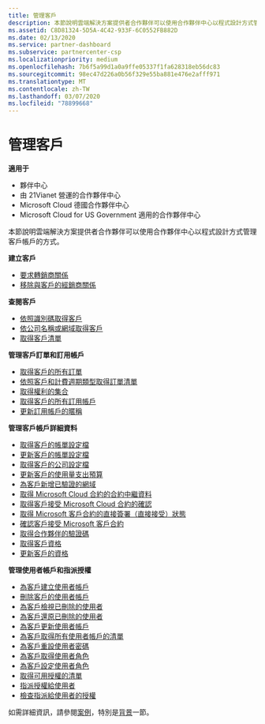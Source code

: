 ```yaml
---
title: 管理客戶
description: 本節說明雲端解決方案提供者合作夥伴可以使用合作夥伴中心以程式設計方式管理客戶帳戶的方式。
ms.assetid: C8D81324-5D5A-4C42-933F-6C0552FB882D
ms.date: 02/13/2020
ms.service: partner-dashboard
ms.subservice: partnercenter-csp
ms.localizationpriority: medium
ms.openlocfilehash: 7b6f5a99d1a0a9ffe05337f1fa628318eb56dc83
ms.sourcegitcommit: 98ec47d226a0b56f329e55ba881e476e2afff971
ms.translationtype: MT
ms.contentlocale: zh-TW
ms.lasthandoff: 03/07/2020
ms.locfileid: "78899668"
---
```

# <a name="manage-customers"></a>管理客戶


**適用于**

- 夥伴中心
- 由 21Vianet 營運的合作夥伴中心
- Microsoft Cloud 德國合作夥伴中心
- Microsoft Cloud for US Government 適用的合作夥伴中心

本節說明雲端解決方案提供者合作夥伴可以使用合作夥伴中心以程式設計方式管理客戶帳戶的方式。

**建立客戶**
- [要求轉銷商關係](request-reseller-relationship.md) 
- [移除與客戶的經銷商關係](remove-a-reseller-relationship-with-a-customer.md) 

**查閱客戶**
- [依照識別碼取得客戶](get-a-customer-by-id.md)
- [依公司名稱或網域取得客戶](get-a-customer-by-name.md)
- [取得客戶清單](get-a-list-of-customers.md)

**管理客戶訂單和訂用帳戶**
- [取得客戶的所有訂單](get-all-of-a-customer-s-orders.md)
- [依照客戶和計費週期類型取得訂單清單](get-a-list-of-orders-by-customer-and-billing-cycle-type.md)
- [取得權利的集合](get-a-collection-of-entitlements.md)
- [取得客戶的所有訂用帳戶](get-all-of-a-customer-s-subscriptions.md)
- [更新訂用帳戶的暱稱](update-the-nickname-for-a-subscription.md)

**管理客戶帳戶詳細資料**
- [取得客戶的帳單設定檔](get-all-of-a-customer-s-billing-profiles.md)
- [更新客戶的帳單設定檔](update-a-customer-s-billing-profile.md)
- [取得客戶的公司設定檔](get-a-customer-s-company-profile.md)   
- [更新客戶的使用量支出預算](update-a-customer-s-usage-spending-budget.md)   
- [為客戶新增已驗證的網域](add-a-verified-domain-for-a-customer.md)   
- [取得 Microsoft Cloud 合約的合約中繼資料](get-agreement-metadata.md)
- [取得客戶接受 Microsoft Cloud 合約的確認](get-confirmation-of-customer-consent.md)
- [取得 Microsoft 客戶合約的直接簽署（直接接受）狀態](get-direct-sign-status-of-customer-agreement.md)
- [確認客戶接受 Microsoft 客戶合約](confirm-customer-consent-customer-agreement.md)
- [取得合作夥伴的驗證碼](get-a-partner-s-validation-codes.md)
- [取得客戶資格](get-a-customer-s-qualification.md)
- [更新客戶的資格](update-a-customer-s-qualification.md)

**管理使用者帳戶和指派授權**
- [為客戶建立使用者帳戶](create-user-accounts-for-a-customer.md)
- [刪除客戶的使用者帳戶](delete-user-accounts-for-a-customer.md)
- [為客戶檢視已刪除的使用者](view-a-deleted-user.md)
- [為客戶還原已刪除的使用者](restore-a-user-for-a-customer.md)
- [為客戶更新使用者帳戶](update-user-accounts-for-a-customer.md)
- [為客戶取得所有使用者帳戶的清單](get-a-list-of-all-user-accounts-for-a-customer.md)
- [為客戶重設使用者密碼](reset-user-password-for-a-customer.md)
- [為客戶取得使用者角色](get-user-roles-for-a-customer.md)
- [為客戶設定使用者角色](set-user-roles-for-a-customer.md)
- [取得可用授權的清單](get-a-list-of-available-licenses.md)
- [指派授權給使用者](assign-licenses-to-a-user.md)
- [檢查指派給使用者的授權](check-which-licenses-are-assigned-to-a-user.md) 

如需詳細資訊，請參閱[案例](scenarios.md)，特別是[背景](scenarios.md#background)一節。

 

 




